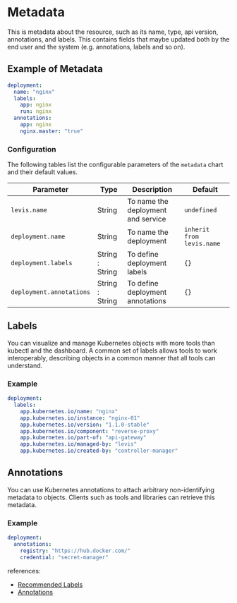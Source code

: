 # Metadata
This is metadata about the resource, such as its name, type, api version, annotations, and labels. This contains fields that maybe updated both by the end user and the system (e.g. annotations, labels and so on).

## Example of Metadata
```yaml
deployment:
  name: "nginx"
  labels:
    app: nginx
    run: nginx
  annotations:
    app: nginx
    nginx.master: "true"
```

### Configuration
The following tables list the configurable parameters of the `metadata` chart and their default values.

| Parameter | Type | Description | Default |
| ----------| ---- | ----------- | ------- |
| `levis.name` | String | To name the deployment and service | `undefined` |
| `deployment.name` | String | To name the deployment | `inherit from levis.name` |
| `deployment.labels` | String : String | To define deployment labels | `{}` |
| `deployment.annotations` | String : String | To define deployment annotations | `{}` |

## Labels
You can visualize and manage Kubernetes objects with more tools than kubectl and the dashboard. A common set of labels allows tools to work interoperably, describing objects in a common manner that all tools can understand. 

### Example
```yaml
deployment:
  labels:
    app.kubernetes.io/name: "nginx"
    app.kubernetes.io/instance: "nginx-01"
    app.kubernetes.io/version: "1.1.0-stable"
    app.kubernetes.io/component: "reverse-proxy"
    app.kubernetes.io/part-of: "api-gateway"
    app.kubernetes.io/managed-by: "levis"
    app.kubernetes.io/created-by: "controller-manager"
```

## Annotations
You can use Kubernetes annotations to attach arbitrary non-identifying metadata to objects. Clients such as tools and libraries can retrieve this metadata.

### Example
```yaml
deployment:
  annotations:
    registry: "https://hub.docker.com/"
    credential: "secret-manager"
```

references: 
- [Recommended Labels](https://kubernetes.io/docs/concepts/overview/working-with-objects/common-labels/) 
- [Annotations](https://kubernetes.io/docs/concepts/overview/working-with-objects/annotations/)